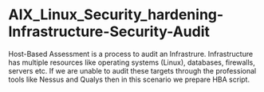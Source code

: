 # AIX_Linux_Security_hardening-Infrastructure-Security-Audit
Host-Based Assessment is a process to audit an Infrastrure. Infrastructure has multiple resources like operating systems (Linux), databases, firewalls, servers etc. If we are unable to audit these targets through the professional tools like Nessus and Qualys then in this scenario we prepare HBA script.
